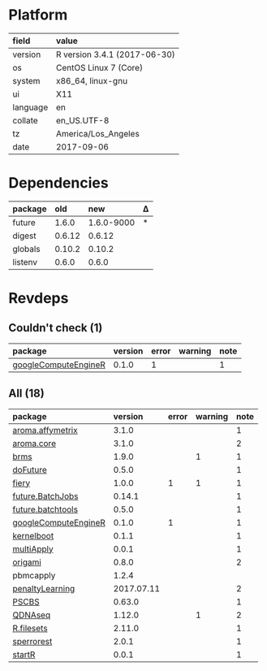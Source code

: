 # Platform

|field    |value                        |
|:--------|:----------------------------|
|version  |R version 3.4.1 (2017-06-30) |
|os       |CentOS Linux 7 (Core)        |
|system   |x86_64, linux-gnu            |
|ui       |X11                          |
|language |en                           |
|collate  |en_US.UTF-8                  |
|tz       |America/Los_Angeles          |
|date     |2017-09-06                   |

# Dependencies

|package |old    |new        |Δ  |
|:-------|:------|:----------|:--|
|future  |1.6.0  |1.6.0-9000 |*  |
|digest  |0.6.12 |0.6.12     |   |
|globals |0.10.2 |0.10.2     |   |
|listenv |0.6.0  |0.6.0      |   |

# Revdeps

## Couldn't check (1)

|package                                                  |version |error |warning |note |
|:--------------------------------------------------------|:-------|:-----|:-------|:----|
|[googleComputeEngineR](problems.md#googlecomputeenginer) |0.1.0   |1     |        |1    |

## All (18)

|package                                                  |version    |error |warning |note |
|:--------------------------------------------------------|:----------|:-----|:-------|:----|
|[aroma.affymetrix](problems.md#aroma.affymetrix)         |3.1.0      |      |        |1    |
|[aroma.core](problems.md#aroma.core)                     |3.1.0      |      |        |2    |
|[brms](problems.md#brms)                                 |1.9.0      |      |1       |1    |
|[doFuture](problems.md#dofuture)                         |0.5.0      |      |        |1    |
|[fiery](problems.md#fiery)                               |1.0.0      |1     |1       |1    |
|[future.BatchJobs](problems.md#future.batchjobs)         |0.14.1     |      |        |1    |
|[future.batchtools](problems.md#future.batchtools)       |0.5.0      |      |        |1    |
|[googleComputeEngineR](problems.md#googlecomputeenginer) |0.1.0      |1     |        |1    |
|[kernelboot](problems.md#kernelboot)                     |0.1.1      |      |        |1    |
|[multiApply](problems.md#multiapply)                     |0.0.1      |      |        |1    |
|[origami](problems.md#origami)                           |0.8.0      |      |        |2    |
|pbmcapply                                                |1.2.4      |      |        |     |
|[penaltyLearning](problems.md#penaltylearning)           |2017.07.11 |      |        |2    |
|[PSCBS](problems.md#pscbs)                               |0.63.0     |      |        |1    |
|[QDNAseq](problems.md#qdnaseq)                           |1.12.0     |      |1       |2    |
|[R.filesets](problems.md#r.filesets)                     |2.11.0     |      |        |1    |
|[sperrorest](problems.md#sperrorest)                     |2.0.1      |      |        |1    |
|[startR](problems.md#startr)                             |0.0.1      |      |        |1    |

